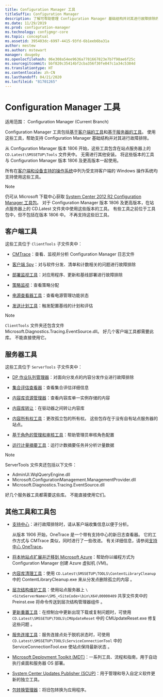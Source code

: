 ```yaml
---
title: Configuration Manager 工具
titleSuffix: Configuration Manager
description: 了解可帮助管理 Configuration Manager 基础结构并对其进行故障排除的工具。
ms.date: 11/29/2019
ms.prod: configuration-manager
ms.technology: configmgr-core
ms.topic: conceptual
ms.assetid: 395403dc-6997-4415-93fd-6b1eeb6ba31a
author: mestew
ms.author: mstewart
manager: dougeby
ms.openlocfilehash: 06e308a54ee9636a7781667823e7b7f98ae6f25c
ms.sourcegitcommit: bbf820c35414bf2cba356f30fe047c1a34c5384d
ms.translationtype: HT
ms.contentlocale: zh-CN
ms.lasthandoff: 04/21/2020
ms.locfileid: "81701265"
---
```

# <a name="configuration-manager-tools"></a>Configuration Manager 工具

适用范围：  Configuration Manager (Current Branch)

Configuration Manager 工具包括[基于客户端的工具](#client-tools)和[基于服务器的工具](#server-tools)。 使用这些工具，帮助支持 Configuration Manager 基础结构并对其进行故障排除。

从 Configuration Manager 版本 1806 开始，这些工具包含在站点服务器上的 `CD.Latest\SMSSETUP\Tools` 文件夹中。 无需进行其他安装。<!--1357145--> 将这些版本的工具与 Configuration Manager 版本 1806 及更高版本一起使用。

所有在[客户端和设备支持的操作系统](https://docs.microsoft.com/sccm/core/plan-design/configs/supported-operating-systems-for-clients-and-devices)中列为受支持客户端的 Windows 操作系统均支持使用这些工具。

> [!Note]  
> 仍可从 Microsoft 下载中心获取 [System Center 2012 R2 Configuration Manager 工具包](https://www.microsoft.com/download/details.aspx?id=50012)。 对于 Configuration Manager 版本 1806 及更高版本，在站点服务器上的 CD.Latest 文件夹中使用这些版本的工具。 有些工具之前位于工具包中，但不包括在版本 1806 中。 不再支持这些旧工具。


## <a name="client-tools"></a>客户端工具

这些工具位于 `ClientTools` 子文件夹中：

- [CMTrace](cmtrace.md)：查看、监视并分析 Configuration Manager 日志文件  

- [客户端 Spy](clispy.md)：对与软件分发、清单和计数相关的问题进行故障排除

- [部署监视工具](deployment-monitoring-tool.md)：对应用程序、更新和基线部署进行故障排除  

- [策略监视](policy-spy.md)：查看策略分配  

- [电源查看器工具](power-viewer-tool.md)：查看电源管理功能状态  

- [发送计划工具](send-schedule-tool.md)：触发配置基线的计划和评估  

> [!Note]  
> `ClientTools` 文件夹还包含文件 Microsoft.Diagnostics.Tracing.EventSource.dll。 好几个客户端工具都需要此库。 不能直接使用它。  


## <a name="server-tools"></a>服务器工具

这些工具位于 `ServerTools` 子文件夹中：

- [DP 作业队列管理器](dp-job-manager.md)：对面向分发点的内容分发作业进行故障排除  

- [集合评估查看器](ceviewer.md)：查看集合评估详细信息  

- [内容库资源管理器](content-library-explorer.md)：查看内容库单一实例存储的内容  

- [内容库转让](content-library-transfer.md)：在驱动器之间转让内容库  

- [内容所有权工具](content-ownership-tool.md)：更改孤立包的所有权。 这些包存在于没有自有站点服务器的站点。

- [基于角色的管理和审核工具](rbaviewer.md)：帮助管理员审核角色配置  

- [运行计量摘要工具](run-meter-summ.md)：运行计数摘要任务并分析计量数据

> [!Note]  
> ServerTools 文件夹还包括以下文件：
>
> - AdminUI.WqlQueryEngine.dll
> - Microsoft.ConfigurationManagement.ManagementProvider.dll
> - Microsoft.Diagnostics.Tracing.EventSource.dll
>
> 好几个服务器工具都需要这些库。 不能直接使用它们。  

## <a name="other-tools-and-toolkits"></a>其他工具和工具包

- [支持中心](support-center.md)：进行故障排除时，请从客户端收集信息以便于分析。

    从版本 1906 开始，OneTrace  是一个带有支持中心的新日志查看器。 它的工作方式与 CMTrace 类似，同时进行了一些改进。 有关详细信息，请参阅[支持中心 OneTrace](support-center-onetrace.md)。

- [将本地站点扩展并迁移到 Microsoft Azure](azure-migration-tool.md)：帮助你以编程方式为 Configuration Manager 创建 Azure 虚拟机 (VM)。 <!--3556022--> 

- [内容库清理工具](../plan-design/hierarchy/content-library-cleanup-tool.md)：使用 `CD.Latest\SMSSETUP\TOOLS\ContentLibraryCleanup` 中的 ContentLibraryCleanup.exe 来从分发点删除孤立的内容  。  

- [层次结构维护工具](../servers/manage/hierarchy-maintenance-tool-preinst.exe.md)：使用站点服务器上 `\<SiteServerName>\SMS_<SiteCode>\bin\X64\00000409` 共享文件夹中的 Preinst.exe 将命令传送到层次结构管理器组件  。  

- [更新重置工具](../servers/manage/update-reset-tool.md)：在控制台中更新出现下载或复制问题时，可使用 `CD.Latest\SMSSETUP\TOOLS\CMUpdateReset` 中的 CMUpdateReset.exe 修复这些问题  。  

- [服务连接工具](../servers/manage/hierarchy-maintenance-tool-preinst.exe.md)：服务连接点处于脱机状态时，可使用 `CD.Latest\SMSSETUP\TOOLS\ServiceConnectionTool` 中的 ServiceConnectionTool.exe 使站点保持最新状态  。   

- [Microsoft Deployment Toolkit (MDT)](../../mdt/use-the-mdt.md)：一系列工具、流程和指南，用于自动执行桌面和服务器 OS 部署。

- [System Center Updates Publisher (SCUP)](../../sum/tools/updates-publisher.md)：用于管理和导入自定义软件更新的独立工具。

- [包转换管理器](../../apps/pcm/package-conversion-manager.md)：将旧包转换为应用程序。
